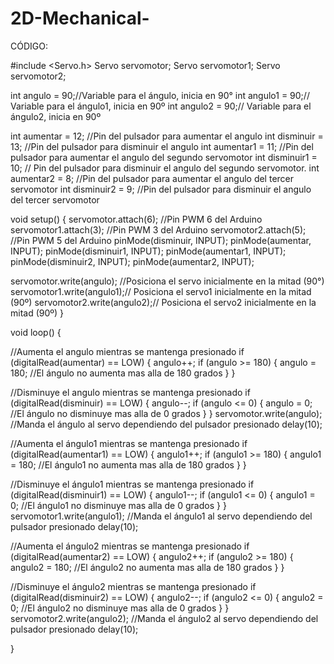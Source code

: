 # 2D-Mechanical-
CÓDIGO:

#include <Servo.h>
Servo servomotor;
Servo servomotor1;
Servo servomotor2;

int angulo = 90;//Variable para el ángulo, inicia en 90°
int angulo1 = 90;// Variable para el ángulo1, inicia en 90º
int angulo2 = 90;// Variable para el ángulo2, inicia en 90º

int aumentar = 12;  //Pin del pulsador para aumentar el angulo
int disminuir = 13; //Pin  del pulsador para disminuir el angulo
int aumentar1 = 11; //Pin del pulsador para aumentar el angulo del segundo servomotor
int disminuir1 = 10; // Pin del pulsador para disminuir el angulo del segundo servomotor.
int aumentar2 = 8; //Pin del pulsador para aumentar el angulo del tercer servomotor
int disminuir2 = 9; //Pin del pulsador para disminuir el angulo del tercer servomotor


void setup() {
  servomotor.attach(6);  //Pin PWM 6 del Arduino
  servomotor1.attach(3); //Pin PWM 3 del Arduino
  servomotor2.attach(5); //Pin PWM 5 del Arduino
  pinMode(disminuir, INPUT);
  pinMode(aumentar, INPUT);
  pinMode(disminuir1, INPUT);
  pinMode(aumentar1, INPUT);
  pinMode(disminuir2, INPUT);
  pinMode(aumentar2, INPUT);

  servomotor.write(angulo);  //Posiciona el servo inicialmente en la mitad (90°)
  servomotor1.write(angulo1);// Posiciona el servo1 inicialmente en la mitad (90º)
  servomotor2.write(angulo2);// Posiciona el servo2 inicialmente en la mitad (90º)
}

void loop() {

  //Aumenta el angulo mientras se mantenga presionado
  if (digitalRead(aumentar) == LOW)
  {
    angulo++;
    if (angulo >= 180)
    {
      angulo = 180;      //El ángulo no aumenta mas alla de 180 grados
    }
  }

  //Disminuye el angulo mientras se mantenga presionado
  if (digitalRead(disminuir) == LOW)
  {
    angulo--;
    if (angulo <= 0)
    {
      angulo = 0;      //El ángulo no disminuye mas alla de 0 grados
    }
  }
  servomotor.write(angulo);  //Manda el ángulo al servo dependiendo del pulsador presionado
  delay(10);



  //Aumenta el ángulo1 mientras se mantenga presionado
  if (digitalRead(aumentar1) == LOW)
  {
    angulo1++;
    if (angulo1 >= 180)
    {
      angulo1 = 180;      //El ángulo1 no aumenta mas alla de 180 grados
    }
  }

  //Disminuye el ángulo1 mientras se mantenga presionado
  if (digitalRead(disminuir1) == LOW)
  {
    angulo1--;
    if (angulo1 <= 0)
    {
      angulo1 = 0;      //El ángulo1 no disminuye mas alla de 0 grados
    }
  }
  servomotor1.write(angulo1);  //Manda el ángulo1 al servo dependiendo del pulsador presionado
  delay(10);



  //Aumenta el ángulo2 mientras se mantenga presionado
  if (digitalRead(aumentar2) == LOW)
  {
    angulo2++;
    if (angulo2 >= 180)
    {
      angulo2 = 180;      //El ángulo2 no aumenta mas alla de 180 grados
    }
  }

  //Disminuye el ángulo2 mientras se mantenga presionado
  if (digitalRead(disminuir2) == LOW)
  {
    angulo2--;
    if (angulo2 <= 0)
    {
      angulo2 = 0;      //El ángulo2 no disminuye mas alla de 0 grados
    }
  }
  servomotor2.write(angulo2);  //Manda el ángulo2 al servo dependiendo del pulsador presionado
  delay(10);

}	

